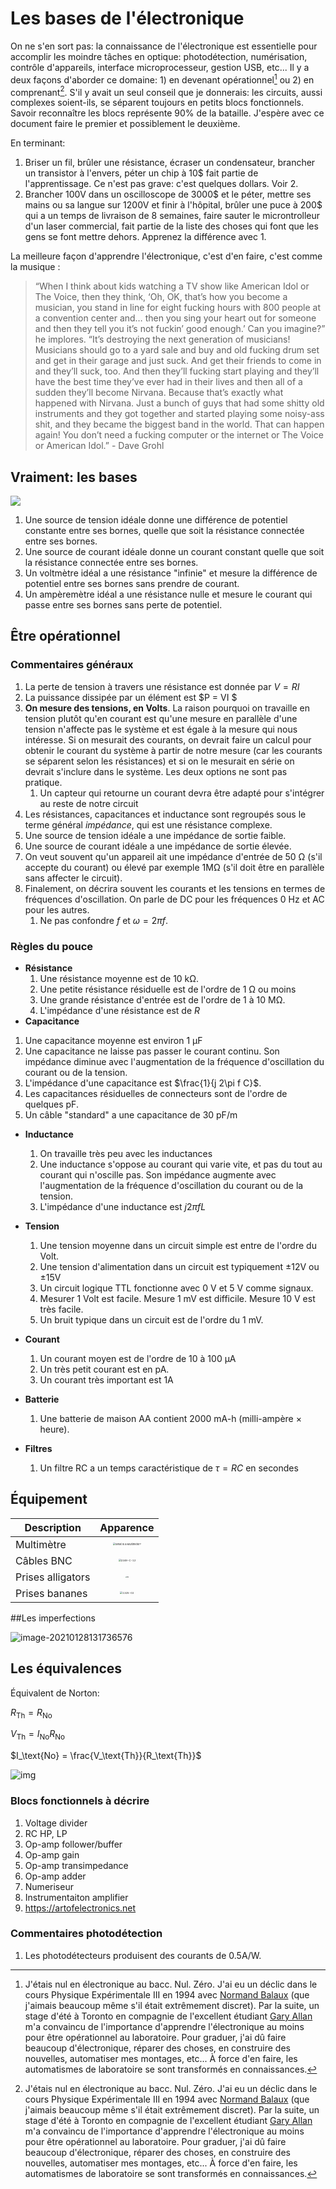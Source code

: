 # Les bases de l'électronique

On ne s'en sort pas: la connaissance de l'électronique est essentielle pour accomplir les moindre tâches en optique: photodétection, numérisation, contrôle d'appareils, interface microprocesseur, gestion USB, etc... Il y a deux façons d'aborder ce domaine: 1) en devenant opérationnel[^1] ou 2) en comprenant[^1]. S'il y avait un seul conseil que je donnerais: les circuits, aussi complexes soient-ils, se séparent toujours en petits blocs fonctionnels. Savoir reconnaître les blocs représente 90% de la bataille.  J'espère avec ce document faire le premier et possiblement le deuxième.

En terminant:

1. Briser un fil, brûler une résistance, écraser un condensateur, brancher un transistor à l'envers, péter un chip à 10$ fait partie de l'apprentissage. Ce n'est pas grave: c'est quelques dollars. Voir 2.
2. Brancher 100V dans un oscilloscope de 3000$ et le péter, mettre ses mains ou sa langue sur 1200V et finir à l'hôpital, brûler une puce à 200\$ qui a un temps de livraison de 8 semaines, faire sauter le microntrolleur d'un laser commercial, fait partie de la liste des choses qui font que les gens se font mettre dehors.  Apprenez la différence avec 1.

La meilleure façon d'apprendre l'électronique, c'est d'en faire, c'est comme la musique :

> “When I think about kids watching a TV show like American Idol or The Voice, then they think, ‘Oh, OK, that’s how you become a musician, you stand in line for eight fucking hours with 800 people at a convention center and… then you sing your heart out for someone and then they tell you it’s not fuckin’ good enough.’ Can you imagine?” he implores. “It’s destroying the next generation of musicians! Musicians should go to a yard sale and buy and old fucking drum set and get in their garage and just suck. And get their friends to come in and they’ll suck, too. And then they’ll fucking start playing and they’ll have the best time they’ve ever had in their lives and then all of a sudden they’ll become Nirvana. Because that’s exactly what happened with Nirvana. Just a bunch of guys that had some shitty old instruments and they got together and started playing some noisy-ass shit, and they became the biggest band in the world. That can happen again! You don’t need a fucking computer or the internet or The Voice or American Idol.” - Dave Grohl



## Vraiment: les bases

![](HOWTO-Electronique.assets/image-20210128131705277.png)

1. Une source de tension idéale donne une différence de potentiel constante entre ses bornes, quelle que soit la résistance connectée entre ses bornes.
2. Une source de courant idéale donne un courant constant quelle que soit la résistance connectée entre ses bornes.
3. Un voltmètre idéal a une résistance "infinie" et mesure la différence de potentiel entre ses bornes sans prendre de courant.
4. Un ampèremètre idéal a une résistance nulle et mesure le courant qui passe entre ses bornes sans perte de potentiel.

## Être opérationnel

### Commentaires généraux

1. La perte de tension à travers une résistance est donnée par $V = RI$
2. La puissance dissipée par un élément est $P = VI $
3. **On mesure des tensions, en Volts**. La raison pourquoi on travaille en tension plutôt qu'en courant est qu'une mesure en parallèle d'une tension n'affecte pas le système et est égale à la mesure qui nous intéresse. Si on mesurait des courants, on devrait faire un calcul pour obtenir le courant du système à partir de notre mesure (car les courants se séparent selon les résistances) et si on le mesurait en série on devrait s'inclure dans le système.  Les deux options ne sont pas pratique.
   1. Un capteur qui retourne un courant devra être adapté pour s'intégrer au reste de notre circuit
4. Les résistances, capacitances et inductance sont regroupés sous le terme général *impédance*, qui est une résistance complexe.
5. Une source de tension idéale a une impédance de sortie faible.
6. Une source de courant idéale a une impédance de sortie élevée.
7. On veut souvent qu'un appareil ait une impédance d'entrée de 50 Ω (s'il accepte du courant) ou élevé par exemple 1MΩ (s'il doit être en parallèle sans affecter le circuit).
8. Finalement, on décrira souvent les courants et les tensions en termes de fréquences d'oscillation.  On parle de DC pour les fréquences 0 Hz et AC pour les autres.
   1. Ne pas confondre $f$ et $\omega = 2\pi f$.  



### Règles du pouce



- **Résistance**
  1. Une résistance moyenne est de 10 kΩ.
  2. Une petite résistance résiduelle est de l'ordre de 1 Ω ou moins
  3. Une grande résistance d'entrée est de l'ordre de 1 à 10 MΩ.
  4. L'impédance d'une résistance est de $R$
- **Capacitance**
1. Une capacitance moyenne est environ 1 µF
  2. Une capacitance ne laisse pas passer le courant continu. Son impédance diminue avec l'augmentation de la fréquence d'oscillation du courant ou de la tension.
  3. L'impédance d'une capacitance est $\frac{1}{j 2\pi f C}$.
  4. Les capacitances résiduelles de connecteurs sont de l'ordre de quelques pF.
  5. Un câble "standard" a une capacitance de 30 pF/m
- **Inductance**
  1. On travaille très peu avec les inductances
  2. Une inductance s'oppose au courant qui varie vite, et pas du tout au courant qui n'oscille pas. Son impédance augmente avec l'augmentation de la fréquence d'oscillation du courant ou de la tension.
  3. L'impédance d'une inductance est $j 2 \pi f L$
- **Tension**

  1. Une tension moyenne dans un circuit simple est entre de l'ordre du Volt.
  2. Une tension d'alimentation dans un circuit est typiquement ±12V ou ±15V
  3. Un circuit logique TTL fonctionne avec 0 V et 5 V comme signaux.
  4. Mesurer 1 Volt est facile.  Mesure 1 mV est difficile. Mesure 10 V est très facile.
  5. Un bruit typique dans un circuit est de l'ordre du 1 mV.
- **Courant**

  1. Un courant moyen est de l'ordre de 10 à 100 µA
  2. Un très petit courant est en pA.
  3. Un courant très important est 1A
- **Batterie**
  1. Une batterie de maison AA contient 2000 mA-h (milli-ampère $\times$ heure).
- **Filtres**
  1. Un filtre RC a un temps caractéristique de $\tau = RC$ en  secondes



## Équipement



| Description       |                          Apparence                           |
| ----------------- | :----------------------------------------------------------: |
| Multimètre        | <img src="HOWTO-Electronique.assets/multimeter-523153_960_720-5768a8193df78ca6e45dc883.jpg" alt="What Is a Multimeter?" style="zoom:25%;" /> |
| Câbles BNC        | <img src="HOWTO-Electronique.assets/2249-C-12.jpg" alt="2249-C-12" style="zoom:25%;" /> |
| Prises alligators | <img src="HOWTO-Electronique.assets/71IFNUMDJML._AC_SL1500_.jpg" alt="img" style="zoom:12%;" /> |
| Prises bananes    | <img src="HOWTO-Electronique.assets/1325-02.jpg" alt="1325-02" style="zoom:25%;" /> |

##Les imperfections

![image-20210128131736576](HOWTO-Electronique.assets/image-20210128131736576.png)

## Les équivalences

Équivalent de Norton:

$R_\text{Th} = R_\text{No}$

$V_\text{Th} = I_\text{No} R_\text{No}$

$I_\text{No} = \frac{V_\text{Th}}{R_\text{Th}}$



![img](HOWTO-Electronique.assets/260px-Norton-to-thevenin-20210128132127347.png)

### Blocs fonctionnels à décrire

1. Voltage divider
2. RC HP, LP
3. Op-amp follower/buffer
4. Op-amp gain
5. Op-amp transimpedance
6. Op-amp adder
7. Numeriseur
8. Instrumentaiton amplifier
9. https://artofelectronics.net







### Commentaires photodétection

1. Les photodétecteurs produisent des courants de 0.5A/W.










[^1]: J'étais nul en électronique au bacc. Nul. Zéro.  J'ai eu un déclic dans le cours Physique Expérimentale III en 1994 avec [Normand Balaux](https://www.coopfuneraire2rives.com/avis-de-deces/normand-balaux-147920/#ecrire) (que j'aimais beaucoup même s'il était extrêmement discret).  Par la suite, un stage d'été à Toronto en compagnie de l'excellent étudiant [Gary Allan](https://www.linkedin.com/in/gary-allan-6250a210/) m'a convaincu de l'importance d'apprendre l'électronique au moins pour être opérationnel au laboratoire. Pour graduer, j'ai dû faire beaucoup d'électronique, réparer des choses, en construire des nouvelles, automatiser mes montages, etc... À force d'en faire, les automatismes de laboratoire se sont transformés en connaissances.

